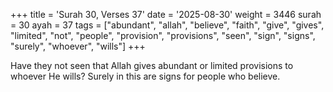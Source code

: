 +++
title = 'Surah 30, Verses 37'
date = '2025-08-30'
weight = 3446
surah = 30
ayah = 37
tags = ["abundant", "allah", "believe", "faith", "give", "gives", "limited", "not", "people", "provision", "provisions", "seen", "sign", "signs", "surely", "whoever", "wills"]
+++

Have they not seen that Allah gives abundant or limited provisions to whoever He wills? Surely in this are signs for people who believe.